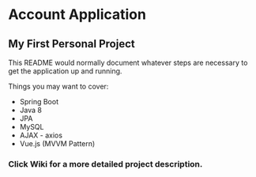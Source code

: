 # Account Application
## My First Personal Project

This README would normally document whatever steps are necessary to get the application up and running.  

Things you may want to cover:  

* Spring Boot
* Java 8
* JPA
* MySQL
* AJAX - axios
* Vue.js (MVVM Pattern)

### Click Wiki for a more detailed project description.
